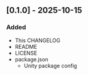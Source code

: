 ## [0.1.0] - 2025-10-15

### Added
- This CHANGELOG
- README
- LICENSE
- package.json
  - Unity package config

